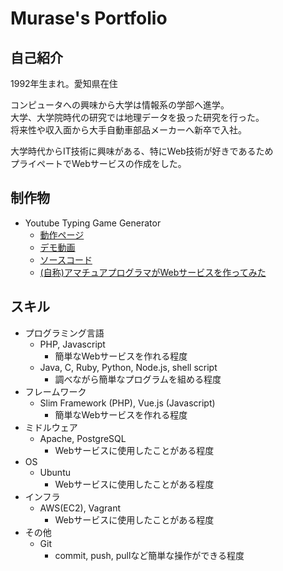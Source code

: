 # Murase's Portfolio

## 自己紹介

1992年生まれ。愛知県在住

コンピュータへの興味から大学は情報系の学部へ進学。  
大学、大学院時代の研究では地理データを扱った研究を行った。  
将来性や収入面から大手自動車部品メーカーへ新卒で入社。  

大学時代からIT技術に興味がある、特にWeb技術が好きであるため  
プライペートでWebサービスの作成をした。

## 制作物

- Youtube Typing Game Generator
  - [動作ページ](https://ytgg.murase-msk.work/)
  - [デモ動画](https://www.youtube.com/watch?v=S9bZAidy1Is&list=PLIcqSvm5o6LxqKMRmdcTi4G9ITioqHjil&index=2&t=0s)
  - [ソースコード](https://github.com/murase-msk/YoutubeTypingGameGenerator)
  - [(自称)アマチュアプログラマがWebサービスを作ってみた](https://speakerdeck.com/murasemsk/amateur-programer-web-service)

<!-- - [掲示板システム](https://github.com/murase-msk/nodeJsKeiziban)

- [Focus+Glue+Context Map](https://github.com/murase-msk/EmmaMuraseAllStroke)

- [日本語英語同時字幕表示](https://github.com/murase-msk/youtube_MultiScript) -->

## スキル

- プログラミング言語
  - PHP, Javascript
    - 簡単なWebサービスを作れる程度
  - Java, C, Ruby, Python, Node.js, shell script
    - 調べながら簡単なプログラムを組める程度
- フレームワーク
  - Slim Framework (PHP), Vue.js (Javascript)
    - 簡単なWebサービスを作れる程度
- ミドルウェア
  - Apache, PostgreSQL
    - Webサービスに使用したことがある程度
- OS
  - Ubuntu
    - Webサービスに使用したことがある程度
- インフラ
  - AWS(EC2), Vagrant
    - Webサービスに使用したことがある程度
- その他
  - Git
    - commit, push, pullなど簡単な操作ができる程度

<!-- ## やったことはないが興味があるもの
- Laravelなどのフルスタックフレームワーク
- Slackなどチャットツールを使用したコミュニケーション
- チームでの開発
- プロジェクト管理ツールを使用した開発 

- Skill
  - Express (Node.js), bottle (Python)
    - 調べながら簡単なWebAPIサーバを作ったことがある程度
  - Ruby on Rails (Ruby), Laravel (PHP)
    - Scaffolding程度 (入門書の最初の方のページくらい) 
-->
